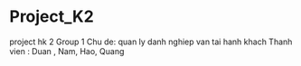 # Project_K2
project hk 2
Group 1
Chu de: quan ly danh nghiep van tai hanh khach
Thanh vien : Duan , Nam, Hao, Quang
